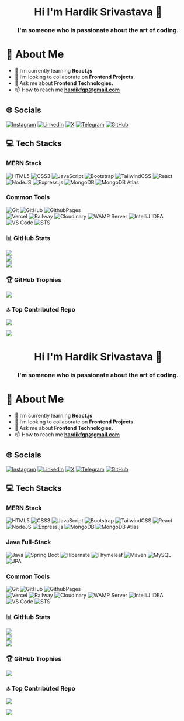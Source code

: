 <h1 align="center">Hi I'm Hardik Srivastava 🤝</h1>

<h3 align="center">I'm someone who is passionate about the art of coding.</h3>

# 💫 About Me

- 🌱 I’m currently learning **React.js**
- 🤝 I’m looking to collaborate on **Frontend Projects**.
- 💬 Ask me about **Frontend Technologies.**
- 📫 How to reach me **hardikfgp@gmail.com**

<!-- 
- 📄 Know about my experiences [https://drive.google.com/file/d/14sCTjvkkkZLvASgleMiLOajo2M-jiR_O/view?usp=sharing](https://drive.google.com/file/d/14sCTjvkkkZLvASgleMiLOajo2M-jiR_O/view?usp=sharing) 
- ⚡ Fun fact **I can solve a Rubik's Cube in under 40 seconds! 🧊⏱️
-->

## 🌐 Socials
<!-- 
[![Facebook](https://img.shields.io/badge/Facebook-%233B5998.svg?logo=facebook&logoColor=white)](https://www.facebook.com/)
[![YouTube](https://img.shields.io/badge/YouTube-%23FF0000.svg?logo=youtube&logoColor=white)](https://www.youtube.com/)
[![WhatsApp](https://img.shields.io/badge/WhatsApp-%238DBF44.svg?logo=whatsapp&logoColor=white)](https://wa.me/)
[![Reddit](https://img.shields.io/badge/Reddit-%23FF4500.svg?logo=reddit&logoColor=white)](https://www.reddit.com/)
[![Discord](https://img.shields.io/badge/Discord-%235265F4.svg?logo=discord&logoColor=white)](https://discord.com/)
[![Medium](https://img.shields.io/badge/Medium-%23000000.svg?logo=medium&logoColor=white)](https://medium.com/)
[![Behance](https://img.shields.io/badge/Behance-%23191919.svg?logo=behance&logoColor=white)](https://www.behance.net/)
[![Dribbble](https://img.shields.io/badge/Dribbble-%23E64A5F.svg?logo=dribbble&logoColor=white)](https://dribbble.com/)
[![Figma](https://img.shields.io/badge/Figma-%23F24E1E.svg?logo=figma&logoColor=white)](https://www.figma.com/)
[![Stack Overflow](https://img.shields.io/badge/Stack%20Overflow-%23F48024.svg?logo=stackoverflow&logoColor=white)](https://stackoverflow.com/)
-->

[![Instagram](https://img.shields.io/badge/Instagram-%23E4405F.svg?logo=Instagram&logoColor=white)](https://www.instagram.com/hardiksrivastavaaa/) 
[![LinkedIn](https://img.shields.io/badge/LinkedIn-%230077B5.svg?logo=linkedin&logoColor=white)](https://www.linkedin.com/in/hardiksrivastavaa) 
[![X](https://img.shields.io/badge/X-black.svg?logo=X&logoColor=white)](https://twitter.com/@hardikfgp) 
[![Telegram](https://img.shields.io/badge/Telegram-black.svg?logo=Telegram&logoColor=white)](https://https://t.me/saranshsrivastava)
[![GitHub](https://img.shields.io/badge/GitHub-%23121011.svg?logo=github&logoColor=white)](https://github.com/hardiksrivastavaa)

## 💻 Tech Stacks 

<!-- 
![C](https://img.shields.io/badge/c-%2300599C.svg?style=plastic&logo=c&logoColor=white) 
![TypeScript](https://img.shields.io/badge/typescript-%23007ACC.svg?style=plastic&logo=typescript&logoColor=white)
![Redux](https://img.shields.io/badge/redux-%23764ABC.svg?style=plastic&logo=redux&logoColor=white)
![Material-UI](https://img.shields.io/badge/Material--UI-%230081CB.svg?style=plastic&logo=mui&logoColor=white)
![Docker](https://img.shields.io/badge/docker-%232496ED.svg?style=plastic&logo=docker&logoColor=white)
![Postman](https://img.shields.io/badge/postman-%23FF6C37.svg?style=plastic&logo=postman&logoColor=white)
![PostgreSQL](https://img.shields.io/badge/PostgreSQL-%23336791.svg?style=plastic&logo=postgresql&logoColor=white)
![Git](https://img.shields.io/badge/Git-%23F05033.svg?style=plastic&logo=git&logoColor=white)
![GitHub](https://img.shields.io/badge/GitHub-%23121011.svg?style=plastic&logo=github&logoColor=white)
![Postman](https://img.shields.io/badge/Postman-%23FF6C37.svg?style=plastic&logo=postman&logoColor=white)
![Docker](https://img.shields.io/badge/Docker-%232496ED.svg?style=plastic&logo=docker&logoColor=white)
![VS Code](https://img.shields.io/badge/VS%20Code-%23007ACC.svg?style=plastic&logo=visual-studio-code&logoColor=white)
![Netlify](https://img.shields.io/badge/Netlify-%2300C7B7.svg?style=plastic&logo=netlify&logoColor=white)
![Heroku](https://img.shields.io/badge/Heroku-%23430098.svg?style=plastic&logo=heroku&logoColor=white)

### Java Full-Stack 
![Java](https://img.shields.io/badge/Java-%23ED8B00.svg?style=plastic&logo=openjdk&logoColor=white) 
![Spring Boot](https://img.shields.io/badge/Spring%20Boot-%236DB33F.svg?style=plastic&logo=spring&logoColor=white)
![Hibernate](https://img.shields.io/badge/Hibernate-%23923926.svg?style=plastic&logo=hibernate&logoColor=white)
![Thymeleaf](https://img.shields.io/badge/Thymeleaf-%23005C0F.svg?style=plastic&logo=thymeleaf&logoColor=white)
![Maven](https://img.shields.io/badge/Maven-%23C71A36.svg?style=plastic&logo=apache-maven&logoColor=white)
![MySQL](https://img.shields.io/badge/MySQL-%234479A1.svg?style=plastic&logo=mysql&logoColor=white)  
![JPA](https://img.shields.io/badge/JPA-%231A5276.svg?style=plastic&logo=java&logoColor=white)
-->


### MERN Stack 
![HTML5](https://img.shields.io/badge/HTML5-%23E34F26.svg?style=plastic&logo=html5&logoColor=white) 
![CSS3](https://img.shields.io/badge/CSS3-%231572B6.svg?style=plastic&logo=css3&logoColor=white) 
![JavaScript](https://img.shields.io/badge/Javascript-%23323330.svg?style=plastic&logo=javascript&logoColor=%23F7DF1E) 
![Bootstrap](https://img.shields.io/badge/Bootstrap-%238511FA.svg?style=plastic&logo=bootstrap&logoColor=white) 
![TailwindCSS](https://img.shields.io/badge/TailwindCSS-%2338B2AC.svg?style=plastic&logo=tailwind-css&logoColor=white) 
![React](https://img.shields.io/badge/React-%2361DAFB.svg?style=plastic&logo=react&logoColor=%2320232a)
![NodeJS](https://img.shields.io/badge/Node.js-6DA55F?style=plastic&logo=node.js&logoColor=white) 
![Express.js](https://img.shields.io/badge/Express.js-%23404d59.svg?style=plastic&logo=express&logoColor=%2361DAFB) 
![MongoDB](https://img.shields.io/badge/MongoDB-%2347A248.svg?style=plastic&logo=mongodb&logoColor=white)
![MongoDB Atlas](https://img.shields.io/badge/MongoDB%20Atlas-%2347A248.svg?style=plastic&logo=mongodb&logoColor=white)

### Common Tools
![Git](https://img.shields.io/badge/Git-%23F05033.svg?style=plastic&logo=git&logoColor=white)
![GitHub](https://img.shields.io/badge/Github-%23121011.svg?style=plastic&logo=github&logoColor=white)
![GithubPages](https://img.shields.io/badge/Github%20Pages-121013?style=plastic&logo=github&logoColor=white)  
![Vercel](https://img.shields.io/badge/Vercel-%23000000.svg?style=plastic&logo=vercel&logoColor=white)
![Railway](https://img.shields.io/badge/Railway-%230B0D0E.svg?style=plastic&logo=railway&logoColor=white)
![Cloudinary](https://img.shields.io/badge/cloudinary-%233498DB.svg?style=plastic&logo=cloudinary&logoColor=white)
![WAMP Server](https://img.shields.io/badge/WAMP%20Server-%23DCDCDC.svg?style=plastic&logo=wampserver&logoColor=%23FF8800)
![IntelliJ IDEA](https://img.shields.io/badge/IntelliJ%20IDEA-%23000000.svg?style=plastic&logo=intellij-idea&logoColor=white)
![VS Code](https://img.shields.io/badge/VS%20Code-%23007ACC.svg?style=plastic&logo=visual-studio-code&logoColor=white)
![STS](https://img.shields.io/badge/Spring%20Tool%20Suite-%236DB33F.svg?style=plastic&logo=spring&logoColor=white)

### 📊 GitHub Stats
![](https://github-readme-stats.vercel.app/api?username=hardiksrivastavaa&theme=radical&hide_border=false&include_all_commits=true&count_private=false)<br/>
![](https://github-readme-streak-stats.herokuapp.com/?user=hardiksrivastavaa&theme=radical&hide_border=false)<br/>
![](https://github-readme-stats.vercel.app/api/top-langs/?username=hardiksrivastavaa&theme=radical&hide_border=false&include_all_commits=true&count_private=false&layout=compact)

### 🏆 GitHub Trophies
![](https://github-profile-trophy.vercel.app/?username=hardiksrivastavaa&theme=radical&no-frame=false&no-bg=false&margin-w=4)

### 🔝 Top Contributed Repo
![](https://github-contributor-stats.vercel.app/api?username=hardiksrivastavaa&limit=5&theme=dark&combine_all_yearly_contributions=true)

[![](https://visitcount.itsvg.in/api?id=hardiksrivastavaa&icon=0&color=0)](https://visitcount.itsvg.in)

<h1 align="center">Hi I'm Hardik Srivastava 🤝</h1>

<h3 align="center">I'm someone who is passionate about the art of coding.</h3>

# 💫 About Me

- 🌱 I’m currently learning **React.js**
- 🤝 I’m looking to collaborate on **Frontend Projects**.
- 💬 Ask me about **Frontend Technologies.**
- 📫 How to reach me **hardikfgp@gmail.com**

## 🌐 Socials

[![Instagram](https://img.shields.io/badge/Instagram-%23E4405F.svg?logo=Instagram&logoColor=white)](https://www.instagram.com/hardiksrivastavaaa/) 
[![LinkedIn](https://img.shields.io/badge/LinkedIn-%230077B5.svg?logo=linkedin&logoColor=white)](https://www.linkedin.com/in/hardiksrivastavaa) 
[![X](https://img.shields.io/badge/X-black.svg?logo=X&logoColor=white)](https://twitter.com/@hardikfgp) 
[![Telegram](https://img.shields.io/badge/Telegram-black.svg?logo=Telegram&logoColor=white)](https://https://t.me/saranshsrivastava)
[![GitHub](https://img.shields.io/badge/GitHub-%23121011.svg?logo=github&logoColor=white)](https://github.com/hardiksrivastavaa)

## 💻 Tech Stacks 

### MERN Stack 
![HTML5](https://img.shields.io/badge/HTML5-%23E34F26.svg?style=plastic&logo=html5&logoColor=white) 
![CSS3](https://img.shields.io/badge/CSS3-%231572B6.svg?style=plastic&logo=css3&logoColor=white) 
![JavaScript](https://img.shields.io/badge/Javascript-%23323330.svg?style=plastic&logo=javascript&logoColor=%23F7DF1E) 
![Bootstrap](https://img.shields.io/badge/Bootstrap-%238511FA.svg?style=plastic&logo=bootstrap&logoColor=white) 
![TailwindCSS](https://img.shields.io/badge/TailwindCSS-%2338B2AC.svg?style=plastic&logo=tailwind-css&logoColor=white) 
![React](https://img.shields.io/badge/React-%2361DAFB.svg?style=plastic&logo=react&logoColor=%2320232a)
![NodeJS](https://img.shields.io/badge/Node.js-6DA55F?style=plastic&logo=node.js&logoColor=white) 
![Express.js](https://img.shields.io/badge/Express.js-%23404d59.svg?style=plastic&logo=express&logoColor=%2361DAFB) 
![MongoDB](https://img.shields.io/badge/MongoDB-%2347A248.svg?style=plastic&logo=mongodb&logoColor=white)
![MongoDB Atlas](https://img.shields.io/badge/MongoDB%20Atlas-%2347A248.svg?style=plastic&logo=mongodb&logoColor=white)

### Java Full-Stack 
![Java](https://img.shields.io/badge/Java-%23ED8B00.svg?style=plastic&logo=openjdk&logoColor=white) 
![Spring Boot](https://img.shields.io/badge/Spring%20Boot-%236DB33F.svg?style=plastic&logo=spring&logoColor=white)
![Hibernate](https://img.shields.io/badge/Hibernate-%23923926.svg?style=plastic&logo=hibernate&logoColor=white)
![Thymeleaf](https://img.shields.io/badge/Thymeleaf-%23005C0F.svg?style=plastic&logo=thymeleaf&logoColor=white)
![Maven](https://img.shields.io/badge/Maven-%23C71A36.svg?style=plastic&logo=apache-maven&logoColor=white)
![MySQL](https://img.shields.io/badge/MySQL-%234479A1.svg?style=plastic&logo=mysql&logoColor=white)  
![JPA](https://img.shields.io/badge/JPA-%231A5276.svg?style=plastic&logo=java&logoColor=white)

### Common Tools
![Git](https://img.shields.io/badge/Git-%23F05033.svg?style=plastic&logo=git&logoColor=white)
![GitHub](https://img.shields.io/badge/Github-%23121011.svg?style=plastic&logo=github&logoColor=white)
![GithubPages](https://img.shields.io/badge/Github%20Pages-121013?style=plastic&logo=github&logoColor=white)  
![Vercel](https://img.shields.io/badge/Vercel-%23000000.svg?style=plastic&logo=vercel&logoColor=white)
![Railway](https://img.shields.io/badge/Railway-%230B0D0E.svg?style=plastic&logo=railway&logoColor=white)
![Cloudinary](https://img.shields.io/badge/cloudinary-%233498DB.svg?style=plastic&logo=cloudinary&logoColor=white)
![WAMP Server](https://img.shields.io/badge/WAMP%20Server-%23DCDCDC.svg?style=plastic&logo=wampserver&logoColor=%23FF8800)
![IntelliJ IDEA](https://img.shields.io/badge/IntelliJ%20IDEA-%23000000.svg?style=plastic&logo=intellij-idea&logoColor=white)
![VS Code](https://img.shields.io/badge/VS%20Code-%23007ACC.svg?style=plastic&logo=visual-studio-code&logoColor=white)
![STS](https://img.shields.io/badge/Spring%20Tool%20Suite-%236DB33F.svg?style=plastic&logo=spring&logoColor=white)

### 📊 GitHub Stats
![](https://github-readme-stats.vercel.app/api?username=hardiksrivastavaa&theme=radical&hide_border=false&include_all_commits=true&count_private=false)<br/>
![](https://github-readme-streak-stats.herokuapp.com/?user=hardiksrivastavaa&theme=radical&hide_border=false)<br/>
![](https://github-readme-stats.vercel.app/api/top-langs/?username=hardiksrivastavaa&theme=radical&hide_border=false&include_all_commits=true&count_private=false&layout=compact)

### 🏆 GitHub Trophies
![](https://github-profile-trophy.vercel.app/?username=hardiksrivastavaa&theme=radical&no-frame=false&no-bg=false&margin-w=4)

### 🔝 Top Contributed Repo
![](https://github-contributor-stats.vercel.app/api?username=hardiksrivastavaa&limit=5&theme=dark&combine_all_yearly_contributions=true)

[![](https://visitcount.itsvg.in/api?id=hardiksrivastavaa&icon=0&color=0)](https://visitcount.itsvg.in)


